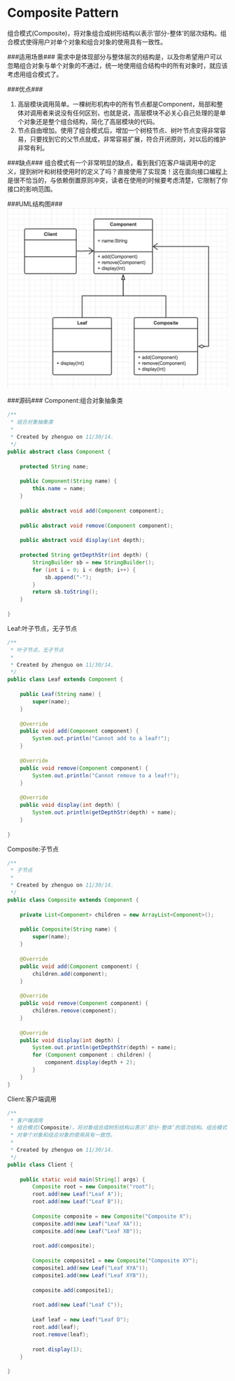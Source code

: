 Composite Pattern
===============

  组合模式(Composite)，将对象组合成树形结构以表示‘部分-整体’的层次结构。组合模式使得用户对单个对象和组合对象的使用具有一致性。

###适用场景###
  需求中是体现部分与整体层次的结构是，以及你希望用户可以忽略组合对象与单个对象的不通过，统一地使用组合结构中的所有对象时，就应该考虑用组合模式了。

###优点###
1. 高层模块调用简单。一棵树形机构中的所有节点都是Component，局部和整体对调用者来说没有任何区别，也就是说，高层模块不必关心自己处理的是单个对象还是整个组合结构，简化了高层模块的代码。
2. 节点自由增加。使用了组合模式后，增加一个树枝节点、树叶节点变得非常容易，只要找到它的父节点就成，非常容易扩展，符合开闭原则，对以后的维护非常有利。

###缺点###
  组合模式有一个非常明显的缺点，看到我们在客户端调用中的定义，提到树叶和树枝使用时的定义了吗？直接使用了实现类！这在面向接口编程上是很不恰当的，与依赖倒置原则冲突，读者在使用的时候要考虑清楚，它限制了你接口的影响范围。

###UML结构图###
![CompositePattern](https://github.com/jingle1267/octopress/raw/master/source/imgs/post/CompositePattern.png)

###源码###
Component:组合对象抽象类
```java
/**
 * 组合对象抽象类
 *
 * Created by zhenguo on 11/30/14.
 */
public abstract class Component {

    protected String name;

    public Component(String name) {
        this.name = name;
    }

    public abstract void add(Component component);

    public abstract void remove(Component component);

    public abstract void display(int depth);

    protected String getDepthStr(int depth) {
        StringBuilder sb = new StringBuilder();
        for (int i = 0; i < depth; i++) {
            sb.append("-");
        }
        return sb.toString();
    }

}
```
Leaf:叶子节点，无子节点
```java
/**
 * 叶子节点，无子节点
 *
 * Created by zhenguo on 11/30/14.
 */
public class Leaf extends Component {

    public Leaf(String name) {
        super(name);
    }

    @Override
    public void add(Component component) {
        System.out.println("Cannot add to a leaf!");
    }

    @Override
    public void remove(Component component) {
        System.out.println("Cannot remove to a leaf!");
    }

    @Override
    public void display(int depth) {
        System.out.println(getDepthStr(depth) + name);
    }

}
```
Composite:子节点
```java
/**
 * 子节点
 *
 * Created by zhenguo on 11/30/14.
 */
public class Composite extends Component {

    private List<Component> children = new ArrayList<Component>();

    public Composite(String name) {
        super(name);
    }

    @Override
    public void add(Component component) {
        children.add(component);
    }

    @Override
    public void remove(Component component) {
        children.remove(component);
    }

    @Override
    public void display(int depth) {
        System.out.println(getDepthStr(depth) + name);
        for (Component component : children) {
            component.display(depth + 2);
        }
    }
}
```
Client:客户端调用
```java
/**
 * 客户端调用
 * 组合模式(Composite)，将对象组合成树形结构以表示‘部分-整体’的层次结构。组合模式使得用户
 * 对单个对象和组合对象的使用具有一致性。
 *
 * Created by zhenguo on 11/30/14.
 */
public class Client {

    public static void main(String[] args) {
        Composite root = new Composite("root");
        root.add(new Leaf("Leaf A"));
        root.add(new Leaf("Leaf B"));

        Composite composite = new Composite("Composite X");
        composite.add(new Leaf("Leaf XA"));
        composite.add(new Leaf("Leaf XB"));

        root.add(composite);

        Composite composite1 = new Composite("Composite XY");
        composite1.add(new Leaf("Leaf XYA"));
        composite1.add(new Leaf("Leaf XYB"));

        composite.add(composite1);

        root.add(new Leaf("Leaf C"));

        Leaf leaf = new Leaf("Leaf D");
        root.add(leaf);
        root.remove(leaf);

        root.display(1);
    }

}
```
